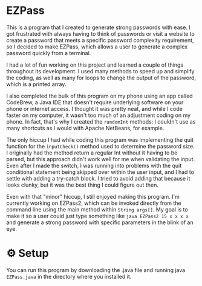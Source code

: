 # EZPass

This is a program that I created to generate strong passwords with ease. I got frustrated with always having to think of passwords or visit a website to create a password that meets a specific password complexity requirement, so I decided to make EZPass, which allows a user to generate a complex password quickly from a terminal.

I had a lot of fun working on this project and learned a couple of things throughout its development. I used many methods to speed up and simplify the coding, as well as many for loops to change the output of the password, which is a printed array.

I also completed the bulk of this program on my phone using an app called CodeBrew, a Java IDE that doesn't require underlying software on your phone or internet access. I thought it was pretty neat, and while I code faster on my computer, it wasn't too much of an adjustment coding on my phone. In fact, that's why I created the ```randomInt``` methods: I couldn't use as many shortcuts as I would with Apache NetBeans, for example.

The only hiccup I had while coding this program was implementing the quit function for the ```inputCheck()``` method used to determine the password size. I originally had the method return a regular Int without it having to be parsed, but this approach didn't work well for me when validating the input. Even after I made the switch, I was running into problems with the quit conditional statement being skipped over within the user input, and I had to settle with adding a try-catch block. I tried to avoid adding that because it looks clunky, but it was the best thing I could figure out then.

Even with that "minor" hiccup, I still enjoyed making this program. I'm currently working on EZPass2, which can be invoked directly from the command line using the main method within ```String args[]```. My goal is to make it so a user could just type something like ```java EZPass2 15 x x x x``` and generate a strong password with specific parameters in the blink of an eye.

# ⚙️ Setup 
You can run this program by downloading the .java file and running java ```EZPass.java``` in the directory where you installed it. 
